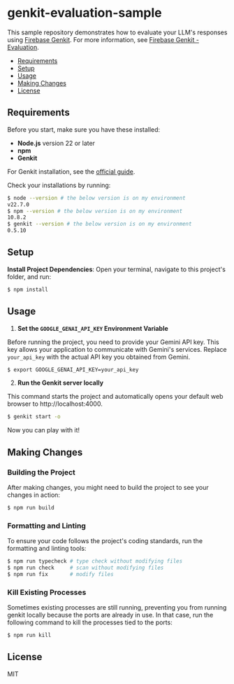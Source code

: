 # genkit-evaluation-sample

This sample repository demonstrates how to evaluate your LLM's responses using [Firebase Genkit](https://firebase.google.com/docs/genkit). For more information, see [Firebase Genkit - Evaluation](https://firebase.google.com/docs/genkit/evaluation).

- [Requirements](#requirements)
- [Setup](#setup)
- [Usage](#usage)
- [Making Changes](#making-changes)
- [License](#license)

## Requirements

Before you start, make sure you have these installed:

- **Node.js** version 22 or later
- **npm**
- **Genkit**

For Genkit installation, see the [official guide](https://firebase.google.com/docs/genkit/get-started).

Check your installations by running:

```bash
$ node --version # the below version is on my environment
v22.7.0
$ npm --version # the below version is on my environment
10.8.2
$ genkit --version # the below version is on my environment
0.5.10
```

## Setup

**Install Project Dependencies**: Open your terminal, navigate to this project's folder, and run:

```bash
$ npm install
```

## Usage

1. **Set the `GOOGLE_GENAI_API_KEY` Environment Variable**

Before running the project, you need to provide your Gemini API key. This key allows your application to communicate with Gemini's services. Replace `your_api_key` with the actual API key you obtained from Gemini.

```bash
$ export GOOGLE_GENAI_API_KEY=your_api_key
```

2. **Run the Genkit server locally**

This command starts the project and automatically opens your default web browser to http://localhost:4000.

```bash
$ genkit start -o
```

Now you can play with it!

## Making Changes

### Building the Project

After making changes, you might need to build the project to see your changes in action:

```bash
$ npm run build
```

### Formatting and Linting

To ensure your code follows the project's coding standards, run the formatting and linting tools:

```bash
$ npm run typecheck # type check without modifying files
$ npm run check     # scan without modifying files
$ npm run fix       # modify files
```

### Kill Existing Processes

Sometimes existing processes are still running, preventing you from running genkit locally because the ports are already in use. In that case, run the following command to kill the processes tied to the ports:

```bash
$ npm run kill
```

## License

MIT
